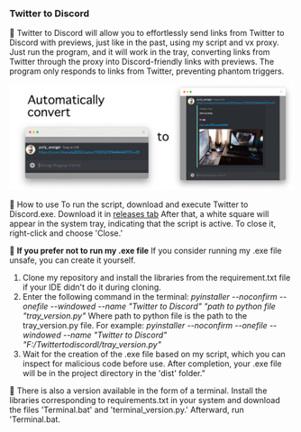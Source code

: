### Twitter to Discord

📄 Twitter to Discord will allow you to effortlessly send links from Twitter to Discord with previews, just like in the past, using my script and vx proxy. 
Just run the program, and it will work in the tray, converting links from Twitter through the proxy into Discord-friendly links with previews.
The program only responds to links from Twitter, preventing phantom triggers.

![Example](https://raw.githubusercontent.com/YuriyAvengeR/Twitter-to-Discord/master/images/example.png?token=GHSAT0AAAAAACLTKDD3IJT2DZPFLEXJFG4SZL23V2A)

🍉 How to use
To run the script, download and execute Twitter to Discord.exe. 
Download it in [releases tab]([Releases](https://github.com/YuriyAvengeR/Twitter-to-Discord/releases/tag/1.0))
After that, a white square will appear in the system tray, indicating that the script is active. To close it, right-click and choose 'Close.'

🍋 **If you prefer not to run my .exe file**
If you consider running my .exe file unsafe, you can create it yourself. 
1. Clone my repository and install the libraries from the requirement.txt file if your IDE didn't do it during cloning. 
2. Enter the following command in the terminal:
_pyinstaller --noconfirm --onefile --windowed --name "Twitter to Discord" "path to python file "tray_version.py"_ 
Where path to python file is the path to the tray_version.py file. 
For example: _pyinstaller --noconfirm --onefile --windowed --name "Twitter to Discord" "F:/Twittertodiscordl/tray_version.py"_
3. Wait for the creation of the .exe file based on my script, which you can inspect for malicious code before use. After completion, your .exe file will be in the project directory in the 'dist' folder."

🥕 There is also a version available in the form of a terminal. Install the libraries corresponding to requirements.txt in your system and download the files 'Terminal.bat' and 'terminal_version.py.' 
Afterward, run 'Terminal.bat.
